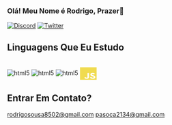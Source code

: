 ### Olá! Meu Nome é Rodrigo, Prazer🤝

[![Discord](https://img.shields.io/badge/Discord-7289DA?style=for-the-badge&logo=discord&logoColor=white)](https://discord.gg/8z7rzw9E)
[![Twitter](https://img.shields.io/badge/Twitter-1DA1F2?style=for-the-badge&logo=twitter&logoColor=white)](https://twitter.com/Rodrigo_52261)

## Linguagens Que Eu Estudo

<div style="display: inline_block"><br>

<img aling="center" alt="html5" src="https://img.shields.io/badge/HTML5-E34F26?style=for-the-badge&logo=html5&logoColor=white">
<img aling="center" alt="html5" src="https://img.shields.io/badge/CSS3-1572B6?style=for-the-badge&logo=css3&logoColor=white">
<img aling="center" alt="html5" src="https://img.shields.io/badge/React-20232A?style=for-the-badge&logo=react&logoColor=61DAFB">
<img align="center" alt="Rafa-Js" height="30" width="40" src="https://raw.githubusercontent.com/devicons/devicon/master/icons/javascript/javascript-plain.svg">  

</div>

## Entrar Em Contato?
rodrigosousa8502@gmail.com
pasoca2134@gmail.com
